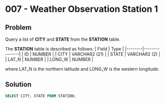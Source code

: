 # 007 - Weather Observation Station 1
## Problem

Query a list of **CITY** and **STATE** from the **STATION** table.

The **STATION** table is described as follows:
| Field	 | Type          |
|--------|---------------|
| ID	   | NUMBER        |
| CITY	 | VARCHAR2 (21) |
| STATE	 | VARCHAR2 (2)  |
| LAT_N	 | NUMBER        |
| LONG_W | NUMBER        |

where LAT_N is the northern latitude and LONG_W is the western longitude.

## Solution
```sql
SELECT CITY, STATE FROM STATION;
```
